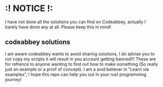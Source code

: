 # :! NOTICE !:
I have not done all the solutions you can find on Codeabbey, actually I barely have done any at all. Please keep this in mind!

## codeabbey solutions
I am aware codeabbey wants to avoid sharing solutions, I do advise you to not copy my scripts it will result in you account getting banned!!! These are for refrence to anyone wanting to find out how to make something (So really just an example or a prrof of concept). I am a avid believer in "Learn via examples", I hope this repo can help you out in your rust programming journey!
